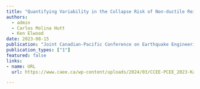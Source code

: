 ```yaml
---
title: "Quantifying Variability in the Collapse Risk of Non-ductile Reinforced Concrete Shear Wall Buildings"
authors:
  - admin
  - Carlos Molina Hutt
  - Ken Elwood
date: 2023-08-15
publication: "Joint Canadian-Pacific Conference on Earthquake Engineering, Vancouver, Canada"
publication_types: ["1"]
featured: false
links:
- name: URL
  url: https://www.caee.ca/wp-content/uploads/2024/03/CCEE-PCEE_2023-Kakoty-186.pdf

---
```

